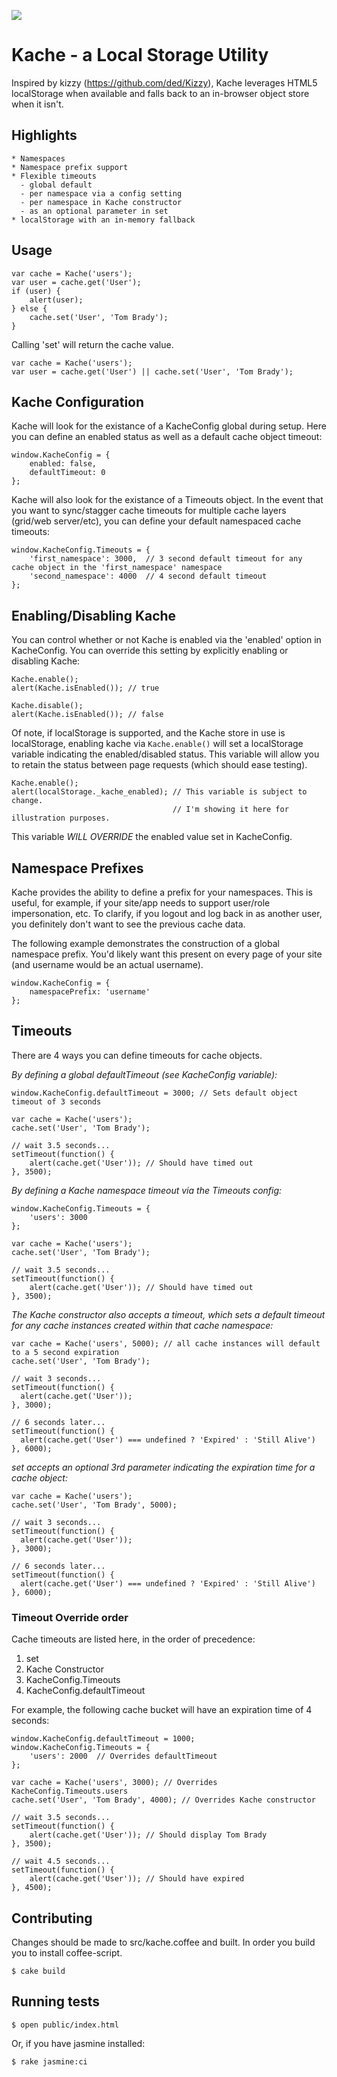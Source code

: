 [<img src="https://secure.travis-ci.org/leveille/kache.png" />](http://travis-ci.org/#!/leveille/kache)

Kache - a Local Storage Utility
===============================

Inspired by kizzy (https://github.com/ded/Kizzy), Kache leverages HTML5 localStorage when available and falls back to an in-browser object store when it isn't.

Highlights
-----

    * Namespaces
    * Namespace prefix support
    * Flexible timeouts
      - global default
      - per namespace via a config setting
      - per namespace in Kache constructor
      - as an optional parameter in set
    * localStorage with an in-memory fallback

Usage
-----

    var cache = Kache('users');
    var user = cache.get('User');
    if (user) {
        alert(user);
    } else {
        cache.set('User', 'Tom Brady');
    }

Calling 'set' will return the cache value.

    var cache = Kache('users');
    var user = cache.get('User') || cache.set('User', 'Tom Brady');

Kache Configuration
-------------------

Kache will look for the existance of a KacheConfig global during setup.  Here you can define an enabled status as well as a default cache object timeout:

    window.KacheConfig = {
        enabled: false,
        defaultTimeout: 0
    };

Kache will also look for the existance of a Timeouts object.  In the event that you want to sync/stagger cache timeouts for multiple cache layers (grid/web server/etc), you can define your default namespaced cache timeouts:

    window.KacheConfig.Timeouts = {
        'first_namespace': 3000,  // 3 second default timeout for any cache object in the 'first_namespace' namespace
        'second_namespace': 4000  // 4 second default timeout
    };

Enabling/Disabling Kache
------------------------

You can control whether or not Kache is enabled via the 'enabled' option in KacheConfig.  You can override this setting by explicitly enabling or disabling Kache:

    Kache.enable();
    alert(Kache.isEnabled()); // true

    Kache.disable();
    alert(Kache.isEnabled()); // false

Of note, if localStorage is supported, and the Kache store in use is localStorage, enabling kache via `Kache.enable()` will set a localStorage variable indicating the enabled/disabled status.  This variable will allow you to retain the status between page requests (which should ease testing).

    Kache.enable();
    alert(localStorage._kache_enabled); // This variable is subject to change.
                                        // I'm showing it here for illustration purposes.

This variable *WILL OVERRIDE* the enabled value set in KacheConfig.

Namespace Prefixes
--------

Kache provides the ability to define a prefix for your namespaces.  This is useful, for example, if your site/app needs to support user/role impersonation, etc.  To clarify, if you logout and log back in as another user, you definitely don't want to see the previous cache data.

The following example demonstrates the construction of a global namespace prefix.  You'd likely want this present on every page of your site (and username would be an actual username).

    window.KacheConfig = {
        namespacePrefix: 'username'
    };

Timeouts
--------

There are 4 ways you can define timeouts for cache objects.

*By defining a global defaultTimeout (see KacheConfig variable):*

    window.KacheConfig.defaultTimeout = 3000; // Sets default object timeout of 3 seconds

    var cache = Kache('users');
    cache.set('User', 'Tom Brady');

    // wait 3.5 seconds...
    setTimeout(function() {
        alert(cache.get('User')); // Should have timed out
    }, 3500);

*By defining a Kache namespace timeout via the Timeouts config:*

    window.KacheConfig.Timeouts = {
        'users': 3000
    };

    var cache = Kache('users');
    cache.set('User', 'Tom Brady');

    // wait 3.5 seconds...
    setTimeout(function() {
        alert(cache.get('User')); // Should have timed out
    }, 3500);

*The Kache constructor also accepts a timeout, which sets a default timeout for any cache instances created within that cache namespace:*

    var cache = Kache('users', 5000); // all cache instances will default to a 5 second expiration
    cache.set('User', 'Tom Brady');

    // wait 3 seconds...
    setTimeout(function() {
      alert(cache.get('User'));
    }, 3000);

    // 6 seconds later...
    setTimeout(function() {
      alert(cache.get('User') === undefined ? 'Expired' : 'Still Alive')
    }, 6000);

*set accepts an optional 3rd parameter indicating the expiration time for a cache object:*

    var cache = Kache('users');
    cache.set('User', 'Tom Brady', 5000);

    // wait 3 seconds...
    setTimeout(function() {
      alert(cache.get('User'));
    }, 3000);

    // 6 seconds later...
    setTimeout(function() {
      alert(cache.get('User') === undefined ? 'Expired' : 'Still Alive')
    }, 6000);

### Timeout Override order

Cache timeouts are listed here, in the order of precedence:

1. set
2. Kache Constructor
3. KacheConfig.Timeouts
4. KacheConfig.defaultTimeout

For example, the following cache bucket will have an expiration time of 4 seconds:

    window.KacheConfig.defaultTimeout = 1000;
    window.KacheConfig.Timeouts = {
        'users': 2000  // Overrides defaultTimeout
    };

    var cache = Kache('users', 3000); // Overrides KacheConfig.Timeouts.users
    cache.set('User', 'Tom Brady', 4000); // Overrides Kache constructor

    // wait 3.5 seconds...
    setTimeout(function() {
        alert(cache.get('User')); // Should display Tom Brady
    }, 3500);

    // wait 4.5 seconds...
    setTimeout(function() {
        alert(cache.get('User')); // Should have expired
    }, 4500);

Contributing
------------

Changes should be made to src/kache.coffee and built.  In order you build you to install coffee-script.

    $ cake build

Running tests
-------------------------------

    $ open public/index.html

Or, if you have jasmine installed:

    $ rake jasmine:ci

